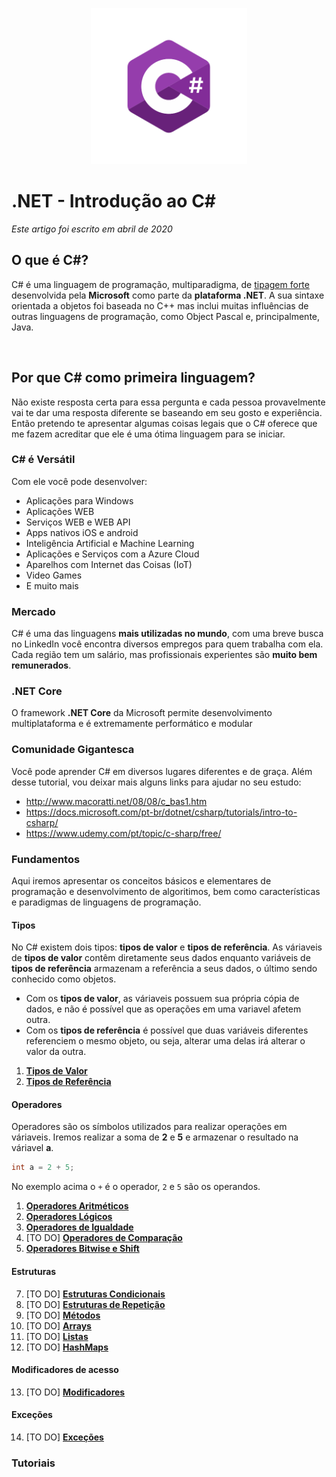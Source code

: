 <p align="center">
     <img src="/Images/csharp_logo.png" alt="C#" width="250px" />
</p>

# .NET - Introdução ao C# 
*Este artigo foi escrito em abril de 2020*

## O que é C#?

C# é uma linguagem de programação, multiparadigma, de [tipagem forte](https://github.com/Pampa-Devs/articles/blob/master/typing.md)
desenvolvida pela **Microsoft** como parte da **plataforma .NET**. A sua sintaxe orientada a objetos foi baseada no C++ mas inclui muitas influências de outras linguagens
de programação, como Object Pascal e, principalmente, Java.

<br>

## Por que C# como primeira linguagem?

Não existe resposta certa para essa pergunta e cada pessoa provavelmente vai te dar uma resposta diferente se baseando em seu gosto e experiência. 
Então pretendo te apresentar algumas coisas legais que o C# oferece que me fazem acreditar que ele é uma ótima linguagem para se iniciar.

### C# é Versátil

Com ele você pode desenvolver:
* Aplicações para Windows
* Aplicações WEB
* Serviços WEB e WEB API
* Apps nativos iOS e android
* Inteligência Artificial e Machine Learning
* Aplicações e Serviços com a Azure Cloud
* Aparelhos com Internet das Coisas (IoT) 
* Video Games
* E muito mais

### Mercado

C# é uma das linguagens **mais utilizadas no mundo**, com uma breve busca no LinkedIn você encontra diversos empregos para quem trabalha com ela.
Cada região tem um salário, mas profissionais experientes são **muito bem remunerados**.

### .NET Core

O framework **.NET Core** da Microsoft permite desenvolvimento multiplataforma e é extremamente performático e modular

### Comunidade Gigantesca

Você pode aprender C# em diversos lugares diferentes e de graça. Além desse tutorial, vou deixar mais alguns links para ajudar no seu estudo:
* http://www.macoratti.net/08/08/c_bas1.htm
* https://docs.microsoft.com/pt-br/dotnet/csharp/tutorials/intro-to-csharp/
* https://www.udemy.com/pt/topic/c-sharp/free/

### Fundamentos

Aqui iremos apresentar os conceitos básicos e elementares de programação e desenvolvimento de algoritimos, bem como características e paradigmas de linguagens de programação.

#### Tipos
No C# existem dois tipos: **tipos de valor** e **tipos de referência**. As váriaveis de **tipos de valor** contêm diretamente seus dados
enquanto variáveis de **tipos de referência** armazenam a referência a seus dados, o último sendo conhecido como objetos. 
* Com os **tipos de valor**, as váriaveis possuem sua própria cópia de dados, e não é possível que as operações em uma variavel afetem outra.
* Com os **tipos de referência** é possível que duas variáveis diferentes referenciem o mesmo objeto, ou seja, alterar uma delas irá alterar o valor da outra.

1. [**Tipos de Valor**](https://github.com/Pampa-Devs/4starters/blob/master/Fundamentals/csharp/value-types.md)
2. [**Tipos de Referência**](https://github.com/Pampa-Devs/4starters/blob/master/Fundamentals/csharp/reference-types.md)

#### Operadores

Operadores são os símbolos utilizados para realizar operações em váriaveis. Iremos realizar a soma de **2** e **5** e armazenar o resultado na váriavel **a**.
```C#
int a = 2 + 5;
```
No exemplo acima o `+` é o operador, `2` e `5` são os operandos.


1. [**Operadores Aritméticos**](https://github.com/Pampa-Devs/4starters/blob/master/Fundamentals/csharp/arithmetic-operators.md)
2. [**Operadores Lógicos**](https://github.com/Pampa-Devs/4starters/blob/master/Fundamentals/csharp/logical-operators.md)
3. [**Operadores de Igualdade**](https://github.com/Pampa-Devs/4starters/blob/master/Fundamentals/csharp/equality-operators.md)
4. [TO DO] [**Operadores de Comparação**]()
5. [**Operadores Bitwise e Shift**](https://github.com/Pampa-Devs/4starters/blob/master/Fundamentals/csharp/bitwise-shift-operators.md)

#### Estruturas
7. [TO DO] [**Estruturas Condicionais**]()
8. [TO DO] [**Estruturas de Repetição**]()
9. [TO DO] [**Métodos**]()
10. [TO DO] [**Arrays**]()
11. [TO DO] [**Listas**]()
12. [TO DO] [**HashMaps**]()

#### Modificadores de acesso
13. [TO DO] [**Modificadores**]()

#### Exceções
14. [TO DO] [**Exceções**]()

### Tutoriais

